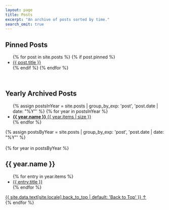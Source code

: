 ```yaml
---
layout: page
title: Posts
excerpt: "An archive of posts sorted by time."
search_omit: true
---
```

<!-- Pinned Posts Section -->
<section class="pinned-posts">
  <h2>Pinned Posts</h2>
  <ul class="post-list">
    {% for post in site.posts %}
      {% if post.pinned %}
        <li><a href="{{ site.url }}{{ post.url | prepend:site.baseurl }}">{{ post.title }}</a></li>
      {% endif %}
    {% endfor %}
  </ul>
</section>

<!-- Line Break -->
<br/>

<!-- Yearly Archive Section -->
<h2>Yearly Archived Posts</h2>

<ul class="taxonomy-index">
  {% assign postsInYear = site.posts | group_by_exp: 'post', 'post.date | date: "%Y"' %}
  {% for year in postsInYear %}
    <li>
      <a href="#{{ year.name }}">
        <strong>{{ year.name }}</strong> <span class="taxonomy-count">{{ year.items | size }}</span>
      </a>
    </li>
  {% endfor %}
</ul>

{% assign postsByYear = site.posts | group_by_exp: 'post', 'post.date | date: "%Y"' %}
<br>
<br>
{% for year in postsByYear %}
  <section id="{{ year.name }}" class="post-list">
    <h2 class="taxonomy-title">{{ year.name }}</h2>	
    <ul class="post-list">
      {% for entry in year.items %}
        <li><a href="{{ site.url }}{{ entry.url | prepend:site.baseurl }}">{{ entry.title }}</a></li>
      {% endfor %}
    </ul>
    <a href="#page-title" class="back-to-top">{{ site.data.text[site.locale].back_to_top | default: 'Back to Top' }} &uarr;</a>
  </section>
{% endfor %}
